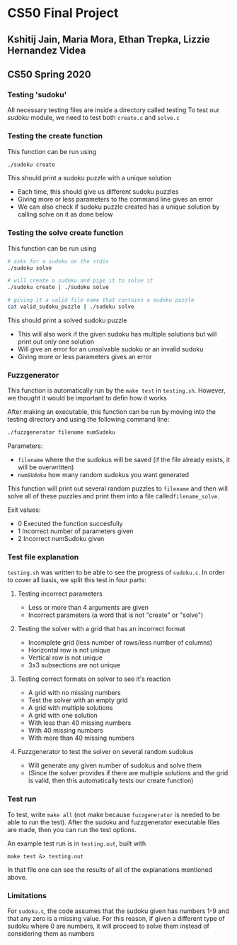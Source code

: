 # CS50 Final Project
## Kshitij Jain, Maria Mora, Ethan Trepka, Lizzie Hernandez Videa
## CS50 Spring 2020

### Testing 'sudoku'
All necessary testing files are inside a directory called testing 
To test our *sudoku* module, we need to test both `create.c` and `solve.c`

### Testing the create function
This function can be run using 
``` bash
./sudoku create
```

This should print a sudoku puzzle with a unique solution
- Each time, this should give us different sudoku puzzles
- Giving more or less parameters to the command line gives an error
- We can also check if sudoku puzzle created has a unique solution by calling solve on it as done below

### Testing the solve create function
This function can be run using 
``` bash
# asks for a sudoku on the stdin
./sudoku solve

# will create a sudoku and pipe it to solve it
./sudoku create | ./sudoku solve

# giving it a valid file name that contains a sudoku puzzle
cat valid_sudoku_puzzle | ./sudoku solve
```

This should print a solved sudoku puzzle
- This will also work if the given sudoku has multiple solutions but will print out only one solution
- Will give an error for an unsolvable sudoku or an invalid sudoku
- Giving more or less parameters gives an error

### Fuzzgenerator
This function is automatically run by the `make test` in `testing.sh`. However, we thought it would be important to defin how it works 

After making an executable, this function can be run by moving into the testing directory and using the following command line:

```bash
./fuzzgenerator filename numSudoku
```

Parameters:
- `filename` where the the sudokus will be saved (if the file already exists, it will be overwritten)
- `numSUdoku` how many random sudokus you want generated

This function will print out several random puzzles to `filename` and then will solve all of these puzzles and print them into a file called`filename_solve`. 

Exit values:
- 0 Executed the function succesfully
- 1 Incorrect number of parameters given
- 2 Incorrect numSudoku given 

### Test file explanation
`testing.sh` was written to be able to see the progress of `sudoku.c`. In order to cover all basis, we split this test in four parts:
1. Testing incorrect parameters 
    - Less or more than 4 arguments are given 
	- Incorrect parameters (a word that is not "create" or "solve")

2. Testing the solver with a grid that has an incorrect format
	- Incomplete grid (less number of rows/less number of columns)
	- Horizontal row is not unique
	- Vertical row is not unique
	- 3x3 subsections are not unique

3. Testing correct formats on solver to see it's reaction
    - A grid with no missing numbers
    - Test the solver with an empty grid
    - A grid with multiple solutions
    - A grid with one solution
	- With less than 40 missing numbers 
	- With 40 missing numbers 
	- With more than 40 missing numbers 

4. Fuzzgenerator to test the solver on several random sudokus
    - Will generate any given number of sudokus and solve them 
    - (Since the solver provides if there are multiple solutions and the grid is valid, then this automatically tests our create function)

### Test run
To test, write `make all` (not make because `fuzzgenerator` is needed to be able to run the test). After the sudoku and fuzzgenerator executable files are made, then you can run the test options. 

An example test run is in `testing.out`, built with

	make test &> testing.out

In that file one can see the results of all of the explanations mentioned above. 

### Limitations
For `sudoku.c`, the code assumes that the sudoku given has numbers 1-9 and that any zero is a missing value. For this reason, if given a different type of sudoku where 0 are numbers, it will proceed to solve them instead of considering them as numbers